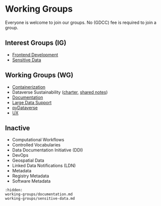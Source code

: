 # Working Groups

Everyone is welcome to join our groups. No (GDCC) fee is required to join a group.

## Interest Groups (IG)
- [Frontend Development](https://ui.gdcc.io)
- [Sensitive Data](working-groups/sensitive-data)

## Working Groups (WG)
- [Containerization](https://ct.gdcc.io)
- Dataverse Sustainability ([charter](https://docs.google.com/document/d/17zp7hBy4OeprpZ4cL2YwuhpRL9li-7j_OCjYE0MYC1k/edit?usp=sharing), [shared notes](https://docs.google.com/document/d/1uBCeLOkHuW0BHMdMbAT3zh8gsaPFWHR1NCTVAR7Xh_A/edit?usp=sharing))
- [Documentation](working-groups/documentation)
- [Large Data Support](https://dataverse.zulipchat.com/#narrow/stream/432390-large-data)
- [pyDataverse](https://py.gdcc.io/)
- [UX](https://docs.google.com/document/d/1Y9-8N_7Ssl9EDk7M1KEzu41tu-hc60XWS6aglDG1_X0/edit?usp=sharing)

## Inactive
- Computational Workflows
- Controlled Vocabularies
- Data Documentation Initiative (DDI)
- DevOps
- Geospatial Data
- Linked Data Notifications (LDN)
- Metadata
- Registry Metadata
- Software Metadata

```{toctree}
:hidden:
working-groups/documentation.md
working-groups/sensitive-data.md
```
